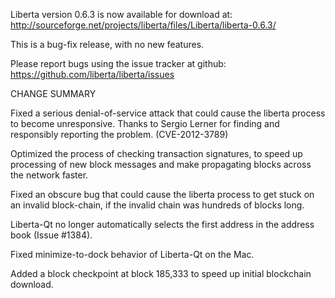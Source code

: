 Liberta version 0.6.3 is now available for download at:
  http://sourceforge.net/projects/liberta/files/Liberta/liberta-0.6.3/

This is a bug-fix release, with no new features.

Please report bugs using the issue tracker at github:
  https://github.com/liberta/liberta/issues

CHANGE SUMMARY

Fixed a serious denial-of-service attack that could cause the
liberta process to become unresponsive. Thanks to Sergio Lerner
for finding and responsibly reporting the problem. (CVE-2012-3789)

Optimized the process of checking transaction signatures, to
speed up processing of new block messages and make propagating
blocks across the network faster.

Fixed an obscure bug that could cause the liberta process to get
stuck on an invalid block-chain, if the invalid chain was
hundreds of blocks long.

Liberta-Qt no longer automatically selects the first address
in the address book (Issue #1384).

Fixed minimize-to-dock behavior of Liberta-Qt on the Mac.

Added a block checkpoint at block 185,333 to speed up initial
blockchain download.
